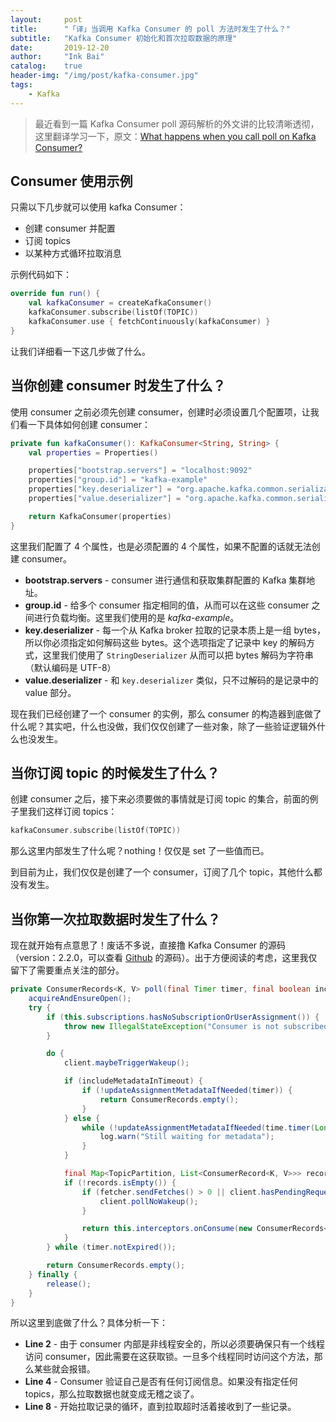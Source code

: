 ```yaml
---
layout:     post
title:      "「译」当调用 Kafka Consumer 的 poll 方法时发生了什么？"
subtitle:   "Kafka Consumer 初始化和首次拉取数据的原理"
date:       2019-12-20
author:     "Ink Bai"
catalog:    true
header-img: "/img/post/kafka-consumer.jpg"
tags:
    - Kafka
---
```


> 最近看到一篇 Kafka Consumer poll 源码解析的外文讲的比较清晰透彻，这里翻译学习一下，原文：[What happens when you call poll on Kafka Consumer?](https://chrzaszcz.dev/2019/06/16/kafka-consumer-poll/)

## Consumer 使用示例
只需以下几步就可以使用 kafka Consumer：

- 创建 consumer 并配置
- 订阅 topics
- 以某种方式循环拉取消息

示例代码如下：

```kotlin
override fun run() {
    val kafkaConsumer = createKafkaConsumer()
    kafkaConsumer.subscribe(listOf(TOPIC))
    kafkaConsumer.use { fetchContinuously(kafkaConsumer) }
}
```

让我们详细看一下这几步做了什么。

## 当你创建 consumer 时发生了什么？
使用 consumer 之前必须先创建 consumer，创建时必须设置几个配置项，让我们看一下具体如何创建 consumer：

```kotlin
private fun kafkaConsumer(): KafkaConsumer<String, String> {
    val properties = Properties()

    properties["bootstrap.servers"] = "localhost:9092"
    properties["group.id"] = "kafka-example"
    properties["key.deserializer"] = "org.apache.kafka.common.serialization.StringDeserializer"
    properties["value.deserializer"] = "org.apache.kafka.common.serialization.StringDeserializer"

    return KafkaConsumer(properties)
}
```

这里我们配置了 4 个属性，也是必须配置的 4 个属性，如果不配置的话就无法创建 consumer。

- **bootstrap.servers** - consumer 进行通信和获取集群配置的 Kafka 集群地址。
- **group.id** - 给多个 consumer 指定相同的值，从而可以在这些 consumer 之间进行负载均衡。这里我们使用的是 *kafka-example*。
- **key.deserializer** - 每一个从 Kafka broker 拉取的记录本质上是一组 bytes，所以你必须指定如何解码这些 bytes。这个选项指定了记录中 key 的解码方式，这里我们使用了 `StringDeserializer` 从而可以把 bytes 解码为字符串（默认编码是 UTF-8）
- **value.deserializer** - 和 `key.deserializer` 类似，只不过解码的是记录中的 value 部分。

现在我们已经创建了一个 consumer 的实例，那么 consumer 的构造器到底做了什么呢？其实吧，什么也没做，我们仅仅创建了一些对象，除了一些验证逻辑外什么也没发生。

## 当你订阅 topic 的时候发生了什么？
创建 consumer 之后，接下来必须要做的事情就是订阅 topic 的集合，前面的例子里我们这样订阅 topics：

```kotlin
kafkaConsumer.subscribe(listOf(TOPIC))
```

那么这里内部发生了什么呢？nothing！仅仅是 set 了一些值而已。

到目前为止，我们仅仅是创建了一个 consumer，订阅了几个 topic，其他什么都没有发生。

## 当你第一次拉取数据时发生了什么？
现在就开始有点意思了！废话不多说，直接撸 Kafka Consumer 的源码（version：2.2.0，可以查看 [Github](https://github.com/apache/kafka/blob/2.2/clients/src/main/java/org/apache/kafka/clients/consumer/KafkaConsumer.java#L1179) 的源码）。出于方便阅读的考虑，这里我仅留下了需要重点关注的部分。

```java
private ConsumerRecords<K, V> poll(final Timer timer, final boolean includeMetadataInTimeout) {
    acquireAndEnsureOpen();
    try {
        if (this.subscriptions.hasNoSubscriptionOrUserAssignment()) {
            throw new IllegalStateException("Consumer is not subscribed to any topics or assigned any partitions");
        }

        do {
            client.maybeTriggerWakeup();

            if (includeMetadataInTimeout) {
                if (!updateAssignmentMetadataIfNeeded(timer)) {
                    return ConsumerRecords.empty();
                }
            } else {
                while (!updateAssignmentMetadataIfNeeded(time.timer(Long.MAX_VALUE))) {
                    log.warn("Still waiting for metadata");
                }
            }

            final Map<TopicPartition, List<ConsumerRecord<K, V>>> records = pollForFetches(timer);
            if (!records.isEmpty()) {
                if (fetcher.sendFetches() > 0 || client.hasPendingRequests()) {
                    client.pollNoWakeup();
                }

                return this.interceptors.onConsume(new ConsumerRecords<>(records));
            }
        } while (timer.notExpired());

        return ConsumerRecords.empty();
    } finally {
        release();
    }
}
```

所以这里到底做了什么？具体分析一下：

- **Line 2** - 由于 consumer 内部是非线程安全的，所以必须要确保只有一个线程访问 consumer，因此需要在这获取锁。一旦多个线程同时访问这个方法，那么某些就会报错。
- **Line 4** - Consumer 验证自己是否有任何订阅信息。如果没有指定任何 topics，那么拉取数据也就变成无稽之谈了。
- **Line 8** - 开始拉取记录的循环，直到拉取超时活着接收到了一些记录。
